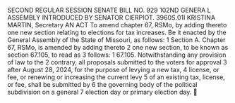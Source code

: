 SECOND REGULAR SESSION
SENATE BILL NO. 929
102ND GENERA L ASSEMBLY
INTRODUCED BY SENATOR CIERPIOT.
3960S.01I KRISTINA MARTIN, Secretary
AN ACT
To amend chapter 67, RSMo, by adding thereto one new section relating to elections for tax
increases.
Be it enacted by the General Assembly of the State of Missouri, as follows:
1 Section A. Chapter 67, RSMo, is amended by adding thereto
2 one new section, to be known as section 67.105, to read as
3 follows:
1 67.105. Notwithstanding any provision of law to the
2 contrary, all proposals submitted to the voters for approval
3 after August 28, 2024, for the purpose of levying a new tax,
4 license, or fee, or renewing or increasing the current levy
5 of an existing tax, license, or fee, shall be submitted by
6 the governing body of the political subdivision on a general
7 election day or primary election day.
